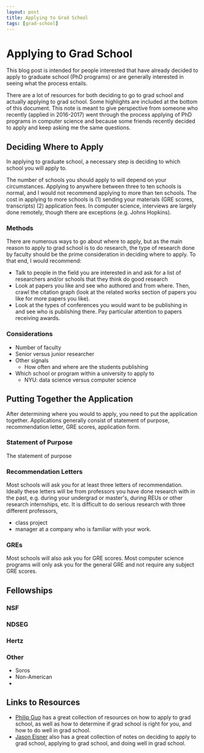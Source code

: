 ```yaml
---
layout: post
title: Applying to Grad School
tags: [grad-school]
---
```


# Applying to Grad School

This blog post is intended for people interested that have already decided to apply to graduate school (PhD programs) or are generally interested in seeing what the process entails.

There are a lot of resources for both deciding to go to grad school and actually applying to grad school.
Some highlights are included at the bottom of this document.
This note is meant to give perspective from someone who recently (applied in 2016-2017) went through the process applying of PhD programs in computer science and because some friends recently decided to apply and keep asking me the same questions.

## Deciding Where to Apply

In applying to graduate school, a necessary step is deciding to which school you will apply to.

The number of schools you should apply to will depend on your circumstances.
Applying to anywhere between three to ten schools is normal, and I would not recommend applying to more than ten schools.
The cost in applying to more schools is (1) sending your materials (GRE scores, transcripts) (2) application fees.
In computer science, interviews are largely done remotely, though there are exceptions (e.g. Johns Hopkins).

### Methods

There are numerous ways to go about where to apply, but as the main reason to apply to grad school is to do research, the type of research done by faculty should be the prime consideration in deciding where to apply.
To that end, I would recommend:

- Talk to people in the field you are interested in and ask for a list of researchers and/or schools that they think do good research
- Look at papers you like and see who authored and from where. Then, crawl the citation graph (look at the related works section of papers you like for more papers you like).
- Look at the types of conferences you would want to be publishing in and see who is publishing there. Pay particular attention to papers receiving awards.

### Considerations

- Number of faculty
- Senior versus junior researcher
- Other signals
    - How often and where are the students publishing
- Which school or program within a university to apply to
    - NYU: data science versus computer science

## Putting Together the Application

After determining where you would to apply, you need to put the application together. Applications generally consist of statement of purpose, recommendation letter, GRE scores, application form.

### Statement of Purpose

The statement of purpose

### Recommendation Letters

Most schools will ask you for at least three letters of recommendation.
Ideally these letters will be from professors you have done research with in the past, e.g. during your undergrad or master's, during REUs or other research internships, etc.
It is difficult to do serious research with three different professors, 
- class project
- manager at a company who is familiar with your work.

### GREs

Most schools will also ask you for GRE scores.
Most computer science programs will only ask you for the general GRE and not require any subject GRE scores.

## Fellowships

### NSF

### NDSEG

### Hertz

### Other

- Soros
- Non-American
- 

## Links to Resources

- [Philip Guo](http://www.pgbovine.net/PhD-application-tips.htm) has a great collection of resources on how to apply to grad school, as well as how to determine if grad school is right for you, and how to do well in grad school.
- [Jason Eisner](http://www.cs.jhu.edu/~jason/advice/) also has a great collection of notes on deciding to apply to grad school, applying to grad school, and doing well in grad school.
